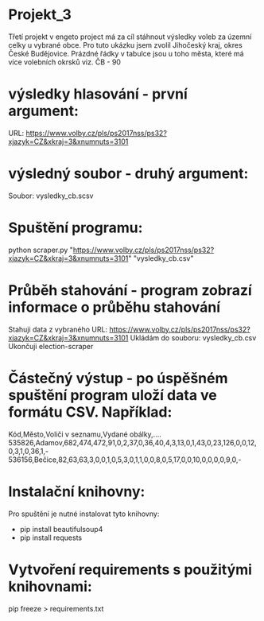 # Projekt_3
Třetí projekt v engeto project má za cíl stáhnout výsledky voleb za územní celky u vybrané obce.
Pro tuto ukázku jsem zvolil Jihočeský kraj, okres České Budějovice.
Prázdné řádky v tabulce jsou u toho města, které má více volebních okrsků viz. ČB - 90

# výsledky hlasování - první argument:
URL: https://www.volby.cz/pls/ps2017nss/ps32?xjazyk=CZ&xkraj=3&xnumnuts=3101

# výsledný soubor - druhý argument:
Soubor: vysledky_cb.scsv

# Spuštění programu: 
python scraper.py "https://www.volby.cz/pls/ps2017nss/ps32?xjazyk=CZ&xkraj=3&xnumnuts=3101" "vysledky_cb.csv"

# Průběh stahování - program zobrazí informace o průběhu stahování 
Stahuji data z vybraného URL: https://www.volby.cz/pls/ps2017nss/ps32?xjazyk=CZ&xkraj=3&xnumnuts=3101
Ukládám do souboru: vysledky_cb.csv
Ukončuji election-scraper

# Částečný výstup - po úspěšném spuštění program uloží data ve formátu CSV. Například:
Kód,Město,Voliči v seznamu,Vydané obálky,....
535826,Adamov,682,474,472,91,0,2,37,0,36,40,4,3,13,0,1,43,0,23,126,0,0,12,0,3,1,0,36,1,-
536156,Bečice,82,63,63,3,0,0,1,0,5,3,0,1,1,0,0,8,0,5,17,0,0,10,0,0,0,0,9,0,-

# Instalační knihovny:
Pro spuštění je nutné instalovat tyto knihovny:
- pip install beautifulsoup4
- pip install requests

# Vytvoření requirements s použitými knihovnami:
pip freeze > requirements.txt

